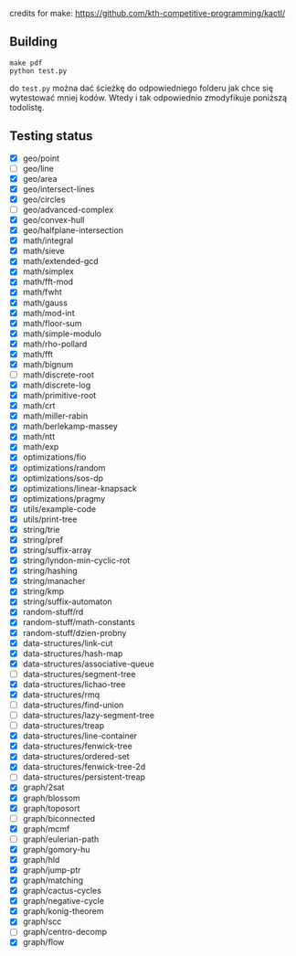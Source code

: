 credits for make: https://github.com/kth-competitive-programming/kactl/

## Building

```
make pdf
python test.py
```
do `test.py` można dać ścieżkę do odpowiedniego folderu jak chce się wytestować mniej kodów.
Wtedy i tak odpowiednio zmodyfikuje poniższą todolistę.

## Testing status
- [x] geo/point
- [ ] geo/line
- [x] geo/area
- [x] geo/intersect-lines
- [x] geo/circles
- [ ] geo/advanced-complex
- [x] geo/convex-hull
- [x] geo/halfplane-intersection
- [x] math/integral
- [x] math/sieve
- [x] math/extended-gcd
- [x] math/simplex
- [x] math/fft-mod
- [x] math/fwht
- [x] math/gauss
- [x] math/mod-int
- [x] math/floor-sum
- [x] math/simple-modulo
- [x] math/rho-pollard
- [x] math/fft
- [x] math/bignum
- [ ] math/discrete-root
- [x] math/discrete-log
- [x] math/primitive-root
- [x] math/crt
- [x] math/miller-rabin
- [x] math/berlekamp-massey
- [x] math/ntt
- [x] math/exp
- [x] optimizations/fio
- [x] optimizations/random
- [x] optimizations/sos-dp
- [x] optimizations/linear-knapsack
- [x] optimizations/pragmy
- [x] utils/example-code
- [x] utils/print-tree
- [x] string/trie
- [x] string/pref
- [x] string/suffix-array
- [x] string/lyndon-min-cyclic-rot
- [x] string/hashing
- [x] string/manacher
- [x] string/kmp
- [x] string/suffix-automaton
- [x] random-stuff/rd
- [x] random-stuff/math-constants
- [x] random-stuff/dzien-probny
- [x] data-structures/link-cut
- [x] data-structures/hash-map
- [x] data-structures/associative-queue
- [ ] data-structures/segment-tree
- [x] data-structures/lichao-tree
- [x] data-structures/rmq
- [ ] data-structures/find-union
- [ ] data-structures/lazy-segment-tree
- [ ] data-structures/treap
- [x] data-structures/line-container
- [x] data-structures/fenwick-tree
- [x] data-structures/ordered-set
- [x] data-structures/fenwick-tree-2d
- [ ] data-structures/persistent-treap
- [x] graph/2sat
- [x] graph/blossom
- [x] graph/toposort
- [ ] graph/biconnected
- [x] graph/mcmf
- [ ] graph/eulerian-path
- [x] graph/gomory-hu
- [x] graph/hld
- [x] graph/jump-ptr
- [x] graph/matching
- [x] graph/cactus-cycles
- [x] graph/negative-cycle
- [x] graph/konig-theorem
- [x] graph/scc
- [ ] graph/centro-decomp
- [x] graph/flow